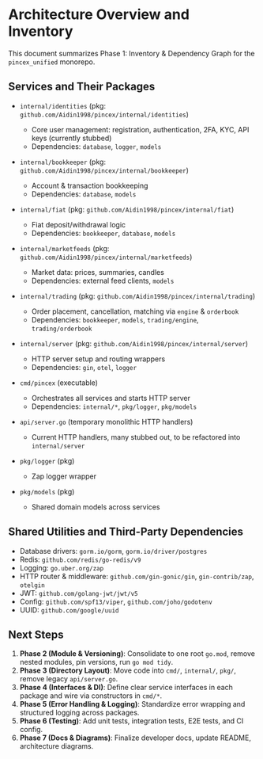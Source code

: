 # Architecture Overview and Inventory

This document summarizes Phase 1: Inventory & Dependency Graph for the `pincex_unified` monorepo.

## Services and Their Packages

- `internal/identities` (pkg: `github.com/Aidin1998/pincex/internal/identities`)
  - Core user management: registration, authentication, 2FA, KYC, API keys (currently stubbed)
  - Dependencies: `database`, `logger`, `models`

- `internal/bookkeeper` (pkg: `github.com/Aidin1998/pincex/internal/bookkeeper`)
  - Account & transaction bookkeeping
  - Dependencies: `database`, `models`

- `internal/fiat` (pkg: `github.com/Aidin1998/pincex/internal/fiat`)
  - Fiat deposit/withdrawal logic
  - Dependencies: `bookkeeper`, `database`, `models`

- `internal/marketfeeds` (pkg: `github.com/Aidin1998/pincex/internal/marketfeeds`)
  - Market data: prices, summaries, candles
  - Dependencies: external feed clients, `models`

- `internal/trading` (pkg: `github.com/Aidin1998/pincex/internal/trading`)
  - Order placement, cancellation, matching via `engine` & `orderbook`
  - Dependencies: `bookkeeper`, `models`, `trading/engine`, `trading/orderbook`

- `internal/server` (pkg: `github.com/Aidin1998/pincex/internal/server`)
  - HTTP server setup and routing wrappers
  - Dependencies: `gin`, `otel`, `logger`

- `cmd/pincex` (executable)
  - Orchestrates all services and starts HTTP server
  - Dependencies: `internal/*`, `pkg/logger`, `pkg/models`

- `api/server.go` (temporary monolithic HTTP handlers)
  - Current HTTP handlers, many stubbed out, to be refactored into `internal/server`

- `pkg/logger` (pkg)
  - Zap logger wrapper

- `pkg/models` (pkg)
  - Shared domain models across services

## Shared Utilities and Third-Party Dependencies

- Database drivers: `gorm.io/gorm`, `gorm.io/driver/postgres`
- Redis: `github.com/redis/go-redis/v9`
- Logging: `go.uber.org/zap`
- HTTP router & middleware: `github.com/gin-gonic/gin`, `gin-contrib/zap`, `otelgin`
- JWT: `github.com/golang-jwt/jwt/v5`
- Config: `github.com/spf13/viper`, `github.com/joho/godotenv`
- UUID: `github.com/google/uuid`

## Next Steps

1. **Phase 2 (Module & Versioning)**: Consolidate to one root `go.mod`, remove nested modules, pin versions, run `go mod tidy`.  
2. **Phase 3 (Directory Layout)**: Move code into `cmd/`, `internal/`, `pkg/`, remove legacy `api/server.go`.  
3. **Phase 4 (Interfaces & DI)**: Define clear service interfaces in each package and wire via constructors in `cmd/*`.  
4. **Phase 5 (Error Handling & Logging)**: Standardize error wrapping and structured logging across packages.  
5. **Phase 6 (Testing)**: Add unit tests, integration tests, E2E tests, and CI config.  
6. **Phase 7 (Docs & Diagrams)**: Finalize developer docs, update README, architecture diagrams.
